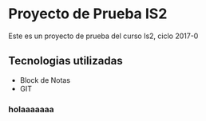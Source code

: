 # Proyecto de Prueba IS2

Este es un proyecto de prueba del curso Is2, ciclo 2017-0

## Tecnologias utilizadas

- Block de Notas
- GIT

### holaaaaaaa